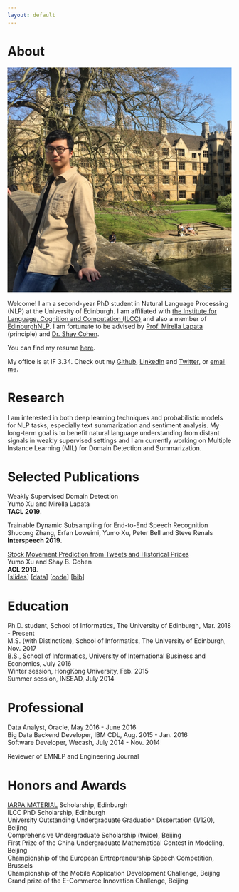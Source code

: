 ```yaml
---
layout: default
---
```


# About

<img class="profile-picture" src="photo.jpg">

Welcome! I am a second-year PhD student in Natural Language Processing (NLP) at the University of Edinburgh. I am affiliated with [the Institute for Language, Cognition and Computation (ILCC)](http://web.inf.ed.ac.uk/ilcc) and also a member of [EdinburghNLP](http://edinburghnlp.inf.ed.ac.uk/). I am fortunate to be advised by [Prof. Mirella Lapata](http://homepages.inf.ed.ac.uk/mlap/) (principle) and [Dr. Shay Cohen](http://homepages.inf.ed.ac.uk/scohen/).

You can find my resume [here](<https://yumoxu.github.io/resume.pdf>). 

My office is at IF 3.34.   Check out my [Github](https://github.com/yumoxu), [LinkedIn](https://www.linkedin.com/in/yumo-xu-aa81aba5) and [Twitter](https://twitter.com/yumo_xu), or [email me](mailto:yumo.xu@ed.ac.uk).  

# Research

I am interested in both deep learning techniques and probabilistic models for NLP tasks, especially text summarization and sentiment analysis. My long-term goal is to benefit natural language understanding from distant signals in weakly supervised settings and I am currently working on Multiple Instance Learning (MIL) for Domain Detection and Summarization.

# Selected Publications
Weakly Supervised Domain Detection  
Yumo Xu and Mirella Lapata  
**TACL 2019**. 

Trainable Dynamic Subsampling for End-to-End Speech Recognition  
Shucong Zhang, Erfan Loweimi, Yumo Xu, Peter Bell and Steve Renals  
**Interspeech 2019**. 

[Stock Movement Prediction from Tweets and Historical Prices](http://aclweb.org/anthology/P18-1183)  
Yumo Xu and Shay B. Cohen  
**ACL 2018**.  
\[[slides](res/stocknet_slides.pdf)\] \[[data](https://github.com/yumoxu/stocknet-dataset)\] \[[code](https://github.com/yumoxu/stocknet-code)\] [[bib](https://aclanthology.info/papers/P18-1183/p18-1183.bib)]

# Education

Ph.D. student, School of Informatics, The University of Edinburgh, Mar. 2018 - Present  
M.S. (with Distinction), School of Informatics, The University of Edinburgh, Nov. 2017  
B.S., School of Informatics, University of International Business and Economics, July 2016  
Winter session, HongKong University, Feb. 2015  
Summer session, INSEAD, July 2014  

# Professional

Data Analyst, Oracle, May 2016 - June 2016  
Big Data Backend Developer, IBM CDL, Aug. 2015 - Jan. 2016  
Software Developer, Wecash, July 2014 - Nov. 2014

Reviewer of EMNLP and Engineering Journal

# Honors and Awards

 [IARPA MATERIAL](https://www.iarpa.gov/index.php/research-programs/material) Scholarship, Edinburgh  
ILCC PhD Scholarship, Edinburgh   
University Outstanding Undergraduate Graduation Dissertation (1/120), Beijing  
Comprehensive Undergraduate Scholarship (twice), Beijing  
First Prize of the China Undergraduate Mathematical Contest in Modeling, Beijing  
Championship of the European Entrepreneurship Speech Competition, Brussels  
Championship of the Mobile Application Development Challenge, Beijing  
Grand prize of the E-Commerce Innovation Challenge, Beijing  

&nbsp;&nbsp;
&nbsp;&nbsp;
&nbsp;&nbsp;
